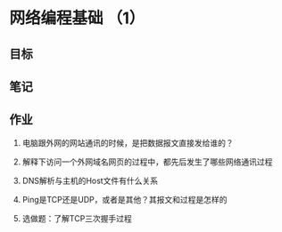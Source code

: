 # 网络编程基础 （1）
## 目标


## 笔记


## 作业
 1. 电脑跟外网的网站通讯的时候，是把数据报文直接发给谁的？

 2. 解释下访问一个外网域名网页的过程中，都先后发生了哪些网络通讯过程

 3. DNS解析与主机的Host文件有什么关系

 4. Ping是TCP还是UDP，或者是其他？其报文和过程是怎样的

 5. 选做题：了解TCP三次握手过程
